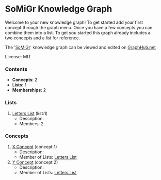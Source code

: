 # SoMiGr Knowledge Graph

Welcome to your new knowledge graph! To get started add your first concept through the graph menu. Once you have a few concepts you can combine them into a list. To get you started this graph already includes a two concepts and a list for reference.

The '[SoMiGr](https://graphhub.net/somigr)' knowledge graph can be viewed and edited on [GraphHub.net](https://graphhub.net)

License: MIT
### Contents
- **Concepts**: 2
- **Lists**: 1
- **Memberships**: 2
### Lists
1. [Letters List](/somigr/list/letters-list?id=1) (list:1)
   - Description: 
   - Members: 2
### Concepts
1. [X Concept](/somigr/concept/x-concept?id=1) (concept:1)
   - Description: 
   - Member of Lists: [Letters List](/somigr/list/letters-list?id=1)
1. [Y Concept](/somigr/concept/y-concept?id=2) (concept:2)
   - Description: 
   - Member of Lists: [Letters List](/somigr/list/letters-list?id=1)
